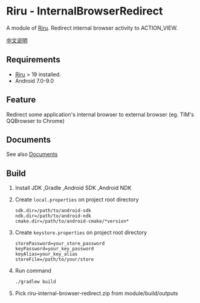 # Riru - InternalBrowserRedirect

A module of [Riru](https://github.com/RikkaApps/Riru). Redirect internal browser activity to ACTION_VIEW.

[中文说明](README_zh.md)

## Requirements

* [Riru](https://github.com/RikkaApps/Riru) > 19 installed.
* Android 7.0-9.0



## Feature

Redirect some application's internal browser to external browser (eg. TIM's QQBrowser to Chrome)



## Documents

See also [Documents](https://kr328.github.io/Riru-InternalBrowserRedirect-Rules/lang-detect)



## Build

1. Install JDK ,Gradle ,Android SDK ,Android NDK

2. Create `local.properties` on project root directory
   ```properties
   sdk.dir=/path/to/android-sdk
   ndk.dir=/path/to/android-ndk
   cmake.dir=/path/to/android-cmake/*version*
   ```

3. Create `keystore.properties` on project root directory
   ```properties
   storePassword=your_store_password
   keyPassword=your_key_password
   keyAlias=your_key_alias
   storeFile=/path/to/your/store
   ```

4. Run command 
   ```bash
   ./gradlew build
   ```

5. Pick riru-internal-browser-redirect.zip from module/build/outputs

